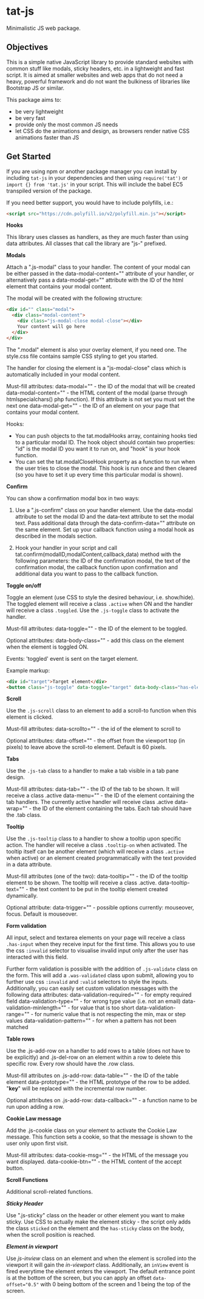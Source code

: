 # tat-js

Minimalistic JS web package.

Objectives
----------

This is a simple native JavaScript library to provide standard websites with common stuff like modals, sticky headers, etc. in a lightweight and fast script. It is aimed at smaller websites and web apps that do not need a heavy, powerful framework and do not want the bulkiness of libraries like Bootstrap JS or similar. 

This package aims to:
- be very lightweight
- be very fast
- provide only the most common JS needs
- let CSS do the animations and design, as browsers render native CSS animations faster than JS

Get Started
-----------

If you are using npm or another package manager you can install by including `tat-js` in your dependencies and then using `require('tat')` or `import {} from 'tat.js'` in your script. This will include the babel EC5 transpiled version of the package.

If you need better support, you would have to include polyfills, i.e.:

```html
<script src="https://cdn.polyfill.io/v2/polyfill.min.js"></script>
```
  
**Hooks**

This library uses classes as handlers, as they are much faster than using data attributes. All classes that call the library are "js-" prefixed.

**Modals**

Attach a ".js-modal" class to your handler. The content of your modal can be either passed in the data-modal-content="" attribute of your handler, or alternatively pass a data-modal-get="" attribute with the ID of the html element that contains your modal content. 

The modal will be created with the following structure:
```html
<div id="" class="modal">
  <div class="modal-content">
  	<div class="js-modal-close modal-close"></div>
  	Your content will go here
  </div>
</div>
```

The ".modal" element is also your overlay element, if you need one. The style.css file contains sample CSS styling to get you started.

The handler for closing the element is a "js-modal-close" class which is automatically included in your modal content.

Must-fill attributes:
data-modal="" - the ID of the modal that will be created
data-modal-content="" -  the HTML content of the modal (parse through htmlspecialchars() php function). If this attribute is not set you must set the next one
data-modal-get="" - the ID of an element on your page that contains your modal content.

Hooks:
- You can push objects to the tat.modalHooks array, containing hooks tied to a particular modal ID. The hook object should contain two properties: "id" is the modal ID you want it to run on, and "hook" is your hook function.
- You can set the tat.modalCloseHook property as a function to run when the user tries to close the modal. This hook is run once and then cleared (so you have to set it up every time this particular modal is shown).

**Confirm**

You can show a confirmation modal box in two ways:

1. Use a ".js-confirm" class on your handler element. Use the data-modal attribute to set the modal ID and the data-text attribute to set the modal text. Pass additional data through the data-confirm-data="" attribute on the same element. Set up your callback function using a modal hook as described in the modals section.

2. Hook your handler in your script and call tat.confirm(modalID,modalContent,callback,data) method with the following parameters: the ID of the confirmation modal, the text of the confirmation modal, the callback function upon confirmation and additional data you want to pass to the callback function.

**Toggle on/off**

Toggle an element (use CSS to style the desired behaviour, i.e. show/hide). The toggled element will receive a class `.active` when ON and the handler will receive a class `.toggled`. Use the `.js-toggle` class to activate the handler.

Must-fill attributes:
data-toggle="" - the ID of the element to be toggled. 

Optional attributes:
data-body-class="" - add this class on the <body> element when the element is toggled ON.

Events:
'toggled' event is sent on the target element.

Example markup:
```html
<div id="target">Target element</div>
<button class="js-toggle" data-toggle="target" data-body-class="has-element-toggled">Toggle link</button>
```

**Scroll**

Use the `.js-scroll` class to an element to add a scroll-to function when this element is clicked. 

Must-fill attributes:
data-scrollto="" - the id of the element to scroll to

Optional attributes:
data-offset="" - the offset from the viewport top (in pixels) to leave above the scroll-to element. Default is 60 pixels.

**Tabs**

Use the `.js-tab` class to a handler to make a tab visible in a tab pane design.

Must-fill attributes:
data-tab="" - the ID of the tab to be shown. It will receive a class .active
data-menu="" - the ID of the element containing the tab handlers. The currently active handler will receive class .active
data-wrap="" - the ID of the element containing the tabs. Each tab should have the .tab class.

**Tooltip**

Use the `.js-tooltip` class to a handler to show a tooltip upon specific action. The handler will receive a class `.tooltip-on` when activated. The tooltip itself can be another element (which will receive  a class `.active` when active) or an element created programmatically with the text provided in a data attribute. 

Must-fill attributes (one of the two):
data-tooltip="" -  the ID of the tooltip element to be shown. The tooltip will receive a class .active.
data-tooltip-text="" -  the text content to be put in the tooltip element created dynamically.

Optional attribute:
data-trigger="" - possible options currently: mouseover, focus. Default is mouseover.

**Form validation**

All input, select and textarea elements on your page will receive a class `.has-input` when they receive input for the first time. This allows you to use the css `:invalid` selector to visualise invalid input only after the user has interacted with this field. 

Further form validation is possible with the addition of `.js-validate` class on the form. This will add a `.was-validated` class upon submit, allowing you to further use css `:invalid` and `:valid` selectors to style the inputs. Additionally, you can easily set custom validation messages with the following data attributes:
data-validation-required="" - for empty required field
data-validation-type="" - for wrong type value (i.e. not an email)
data-validation-minlength="" - for value that is too short
data-validation-range="" - for numeric value that is not respecting the min, max or step values
data-validation-pattern="" - for when a pattern has not been matched

**Table rows**

Use the .js-add-row on a handler to add rows to a table (does not have to be <table> explicitly) and .js-del-row on an element within a row to delete this specific row. Every row should have the .row class.

Must-fill attributes on .js-add-row:
data-table="" - the ID of the table element
data-prototype="" - the HTML prototype of the row to be added. "__key__" will be replaced with the incremental row number.

Optional attributes on .js-add-row:
data-callback="" - a function name to be run upon adding a row.

**Cookie Law message**

Add the .js-cookie class on your <body> element to activate the Cookie Law message. This function sets a cookie, so that the message is shown to the user only upon first visit.

Must-fill attributes:
data-cookie-msg="" - the HTML of the message you want displayed.
data-cookie-btn="" - the HTML content of the accept button.

**Scroll Functions**

Additional scroll-related functions.

***Sticky Header***

Use ".js-sticky" class on the header or other element you want to make sticky. Use CSS to actually make the element sticky - the script only adds the class `sticked` on the element and the `has-sticky` class on the body, when the scroll position is reached.

***Element in viewport***

Use *js-inview* class on an element and when the element is scrolled into the viewport it will gain the *in-viewport* class. Additionally, an `inView` event is fired everytime the element enters the viewport. The default entrance point is at the bottom of the screen, but you can apply an offset `data-offset="0.5"` with 0 being bottom of the screen and 1 being the top of the screen.